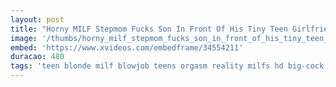 ```yaml
---
layout: post
title: "Horny MILF Stepmom Fucks Son In Front Of His Tiny Teen Girlfriend"
image: '/thumbs/horny_milf_stepmom_fucks_son_in_front_of_his_tiny_teen_girlfriend.jpg'
embed: 'https://www.xvideos.com/embedframe/34554211'
duracao: 480
tags: 'teen blonde milf blowjob teens orgasm reality milfs hd big-cock small-tits stepmom stepson step-mom mom-and-son family-taboofamilystrokes family-porn'
---
```

